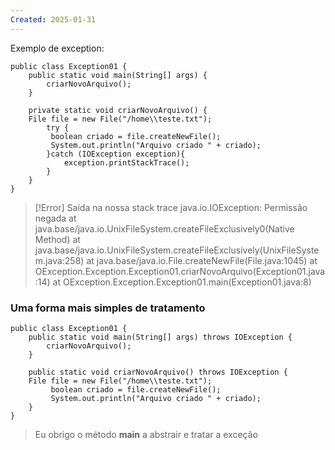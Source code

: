 ```yaml
---
Created: 2025-01-31
---
```

Exemplo de exception: 

```
public class Exception01 {  
    public static void main(String[] args) {  
        criarNovoArquivo();  
    }  
  
    private static void criarNovoArquivo() {  
    File file = new File("/home\\teste.txt");  
        try {  
         boolean criado = file.createNewFile();  
         System.out.println("Arquivo criado " + criado);  
        }catch (IOException exception){  
            exception.printStackTrace();  
        }  
    }  
}
```


> [!Error]  Saída na nossa stack trace
> java.io.IOException: Permissão negada
at java.base/java.io.UnixFileSystem.createFileExclusively0(Native Method)
at java.base/java.io.UnixFileSystem.createFileExclusively(UnixFileSystem.java:258)
at java.base/java.io.File.createNewFile(File.java:1045)
at OException.Exception.Exception01.criarNovoArquivo(Exception01.java:14)
at OException.Exception.Exception01.main(Exception01.java:8)

### Uma forma mais simples de tratamento 

```
public class Exception01 {  
    public static void main(String[] args) throws IOException {  
        criarNovoArquivo();  
    }  
  
    public static void criarNovoArquivo() throws IOException {  
    File file = new File("/home\\teste.txt");  
         boolean criado = file.createNewFile();  
         System.out.println("Arquivo criado " + criado);  
    }  
}
```

> Eu obrigo o método **main** a abstrair e tratar a exceção